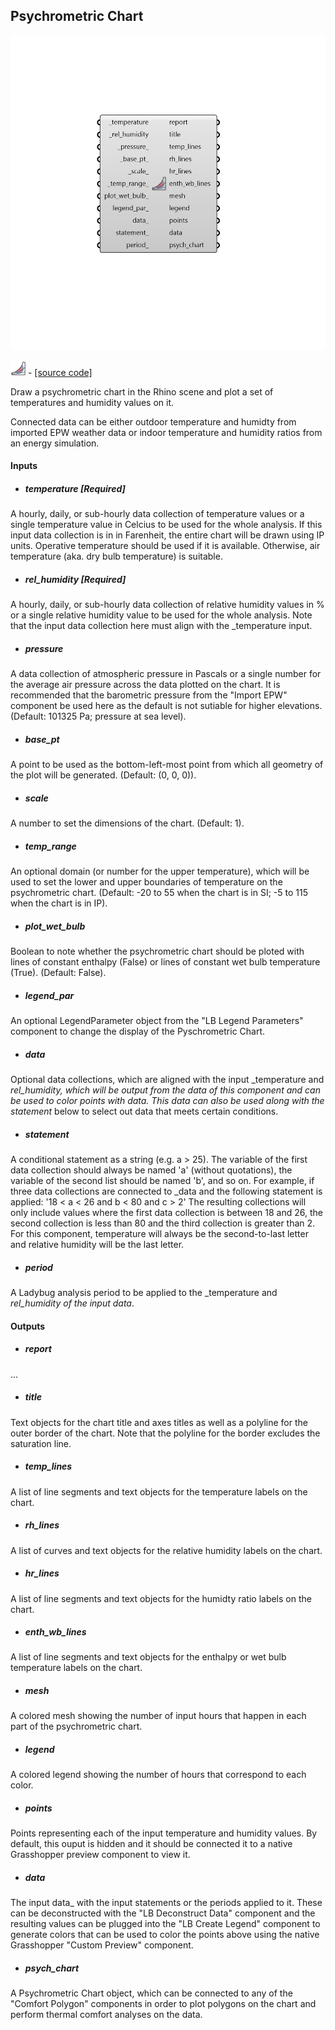 ## Psychrometric Chart

![](../../images/components/Psychrometric_Chart.png)

![](../../images/icons/Psychrometric_Chart.png) - [[source code]](https://github.com/ladybug-tools/ladybug-grasshopper/blob/master/ladybug_grasshopper/src//LB%20Psychrometric%20Chart.py)


Draw a psychrometric chart in the Rhino scene and plot a set of temperatures and humidity values on it. 

Connected data can be either outdoor temperature and humidty from imported EPW weather data or indoor temperature and humidity ratios from an energy simulation. 



#### Inputs
* ##### temperature [Required]
A hourly, daily, or sub-hourly data collection of temperature values or a single temperature value in Celcius to be used for the whole analysis. If this input data collection is in in Farenheit, the entire chart will be drawn using IP units. Operative temperature should be used if it is available. Otherwise, air temperature (aka. dry bulb temperature) is suitable. 
* ##### rel_humidity [Required]
A hourly, daily, or sub-hourly data collection of relative humidity values in % or a single relative humidity value to be used for the whole analysis. Note that the input data collection here must align with the _temperature input. 
* ##### pressure 
A data collection of atmospheric pressure in Pascals or a single number for the average air pressure across the data plotted on the chart. It is recommended that the barometric pressure from the "Import EPW" component be used here as the default is not sutiable for higher elevations. (Default: 101325 Pa; pressure at sea level). 
* ##### base_pt 
A point to be used as the bottom-left-most point from which all geometry of the plot will be generated. (Default: (0, 0, 0)). 
* ##### scale 
A number to set the dimensions of the chart. (Default: 1). 
* ##### temp_range 
An optional domain (or number for the upper temperature), which will be used to set the lower and upper boundaries of temperature on the psychrometric chart. (Default: -20 to 55 when the chart is in SI; -5 to 115 when the chart is in IP). 
* ##### plot_wet_bulb 
Boolean to note whether the psychrometric chart should be ploted with lines of constant enthalpy (False) or lines of constant wet bulb temperature (True).  (Default: False). 
* ##### legend_par 
An optional LegendParameter object from the "LB Legend Parameters" component to change the display of the Pyschrometric Chart. 
* ##### data 
Optional data collections, which are aligned with the input _temperature and _rel_humidity, which will be output from the data of this component and can be used to color points with data. This data can also be used along with the statement_ below to select out data that meets certain conditions. 
* ##### statement 
A conditional statement as a string (e.g. a > 25). 
The variable of the first data collection should always be named 'a' (without quotations), the variable of the second list should be named 'b', and so on. 
For example, if three data collections are connected to _data and the following statement is applied: '18 < a < 26 and b < 80 and c > 2' The resulting collections will only include values where the first data collection is between 18 and 26, the second collection is less than 80 and the third collection is greater than 2. 
For this component, temperature will always be the second-to-last letter and relative humidity will be the last letter. 
* ##### period 
A Ladybug analysis period to be applied to the _temperature and _rel_humidity of the input data_. 

#### Outputs
* ##### report
... 
* ##### title
Text objects for the chart title and axes titles as well as a polyline for the outer border of the chart. Note that the polyline for the border excludes the saturation line. 
* ##### temp_lines
A list of line segments and text objects for the temperature labels on the chart. 
* ##### rh_lines
A list of curves and text objects for the relative humidity labels on the chart. 
* ##### hr_lines
A list of line segments and text objects for the humidty ratio labels on the chart. 
* ##### enth_wb_lines
A list of line segments and text objects for the enthalpy or wet bulb temperature labels on the chart. 
* ##### mesh
A colored mesh showing the number of input hours that happen in each part of the psychrometric chart. 
* ##### legend
A colored legend showing the number of hours that correspond to each color. 
* ##### points
Points representing each of the input temperature and humidity values. By default, this ouput is hidden and it should be connected it to a native Grasshopper preview component to view it. 
* ##### data
The input data_ with the input statements or the periods applied to it. These can be deconstructed with the "LB Deconstruct Data" component and the resulting values can be plugged into the "LB Create Legend" component to generate colors that can be used to color the points above using the native Grasshopper "Custom Preview" component. 
* ##### psych_chart
A Psychrometric Chart object, which can be connected to any of the "Comfort Polygon" components in order to plot polygons on the chart and perform thermal comfort analyses on the data. 
